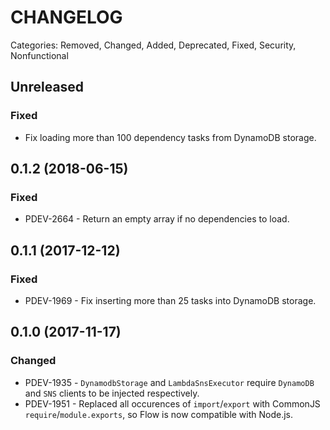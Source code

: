 # CHANGELOG

Categories: Removed, Changed, Added, Deprecated, Fixed, Security, Nonfunctional

## Unreleased

### Fixed

- Fix loading more than 100 dependency tasks from DynamoDB storage.

## 0.1.2 (2018-06-15)

### Fixed

- PDEV-2664 - Return an empty array if no dependencies to load.

## 0.1.1 (2017-12-12)

### Fixed

- PDEV-1969 - Fix inserting more than 25 tasks into DynamoDB storage.

## 0.1.0 (2017-11-17)

### Changed

- PDEV-1935 - `DynamodbStorage` and `LambdaSnsExecutor` require `DynamoDB` and `SNS` clients to be injected respectively.
- PDEV-1951 - Replaced all occurences of `import`/`export` with CommonJS `require`/`module.exports`, so Flow is now compatible with Node.js.
